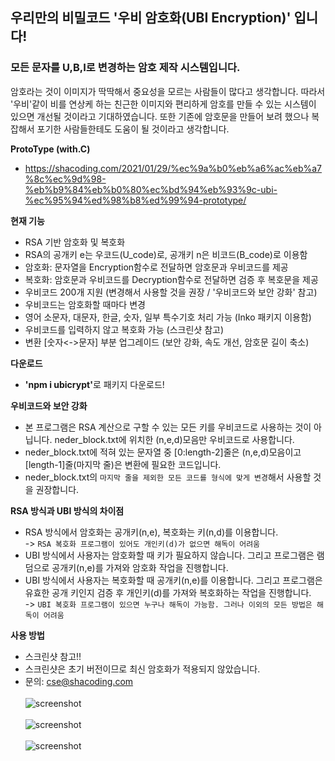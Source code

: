 ## 우리만의 비밀코드 '우비 암호화(UBI Encryption)' 입니다!

### 모든 문자를 U,B,I로 변경하는 암호 제작 시스템입니다.

암호라는 것이 이미지가 딱딱해서 중요성을 모르는 사람들이 많다고 생각합니다.
따라서 '우비'같이 비를 연상케 하는 친근한 이미지와 편리하게 암호를 만들 수 있는 시스템이 있으면 개선될 것이라고 기대하였습니다.
또한 기존에 암호문을 만들어 보려 했으나 복잡해서 포기한 사람들한테도 도움이 될 것이라고 생각합니다. 

<strong>ProtoType (with.C)</strong>
- https://shacoding.com/2021/01/29/%ec%9a%b0%eb%a6%ac%eb%a7%8c%ec%9d%98-%eb%b9%84%eb%b0%80%ec%bd%94%eb%93%9c-ubi-%ec%95%94%ed%98%b8%ed%99%94-prototype/

<strong>현재 기능</strong>
- RSA 기반 암호화 및 복호화 
- RSA의 공개키 e는 우코드(U_code)로, 공개키 n은 비코드(B_code)로 이용함
- 암호화: 문자열을 Encryption함수로 전달하면 암호문과 우비코드를 제공
- 복호화: 암호문과 우비코드를 Decryption함수로 전달하면 검증 후 복호문을 제공 
- 우비코드 200개 지원 (변경해서 사용할 것을 권장 / '우비코드와 보안 강화' 참고)
- 우비코드는 암호화할 때마다 변경 
- 영어 소문자, 대문자, 한글, 숫자, 일부 특수기호 처리 가능 (Inko 패키지 이용함)
- 우비코드를 입력하지 않고 복호화 가능 (스크린샷 참고)
- 변환 [숫자<->문자] 부분 업그레이드 (보안 강화, 속도 개선, 암호문 길이 축소)


<strong>다운로드</strong>
- <strong>'npm i ubicrypt'</strong>로 패키지 다운로드!


<strong>우비코드와 보안 강화</strong>
- 본 프로그램은 RSA 계산으로 구할 수 있는 모든 키를 우비코드로 사용하는 것이 아닙니다. neder_block.txt에 위치한 (n,e,d)모음만 우비코드로 사용합니다.
- neder_block.txt에 적혀 있는 문자열 중 [0:length-2]줄은 (n,e,d)모음이고 [length-1]줄(마지막 줄)은 변환에 필요한 코드입니다.
- neder_block.txt의 `마지막 줄을 제외한 모든 코드를 형식에 맞게 변경`해서 사용할 것을 권장합니다.  


<strong>RSA 방식과 UBI 방식의 차이점</strong>
- RSA 방식에서 암호화는 공개키(n,e), 복호화는 키(n,d)를 이용합니다.
<br>-> `RSA 복호화 프로그램이 있어도 개인키(d)가 없으면 해독이 어려움`
- UBI 방식에서 사용자는 암호화할 때 키가 필요하지 않습니다. 그리고 프로그램은 램덤으로 공개키(n,e)를 가져와 암호화 작업을 진행합니다. 
- UBI 방식에서 사용자는 복호화할 때 공개키(n,e)를 이용합니다. 그리고 프로그램은 유효한 공개 키인지 검증 후 개인키(d)를 가져와 복호화하는 작업을 진행합니다. 
<br>-> `UBI 복호화 프로그램이 있으면 누구나 해독이 가능함. 그러나 이외의 모든 방법은 해독이 어려움`

<strong>사용 방법</strong>
- 스크린샷 참고!!
- 스크린샷은 초기 버전이므로 최신 암호화가 적용되지 않았습니다. 
- 문의: cse@shacoding.com<br><br>
![screenshot](https://shacoding.com/image_directory/ubi_test_1.PNG)<br><br>
![screenshot](https://shacoding.com/image_directory/ubi_test_2.PNG)<br><br>
![screenshot](https://shacoding.com/image_directory/ubi_test_out.PNG)
